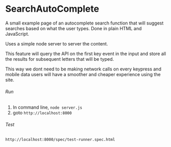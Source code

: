# SearchAutoComplete

A small example page of an autocomplete search function that will suggest searches based on what the user types.
Done in plain HTML and JavaScript.

Uses a simple node server to server the content.

This feature will query the API on the first key event in the input and store all the results for subsequent
letters that will be typed.
 
This way we dont need to be making network calls on every keypress and mobile data users will have a smoother and cheaper
experience using the site.  


###### Run
1. In command line, `node server.js`
2. goto `http://localhost:8000`

###### Test
`http://localhost:8000/spec/test-runner.spec.html`
